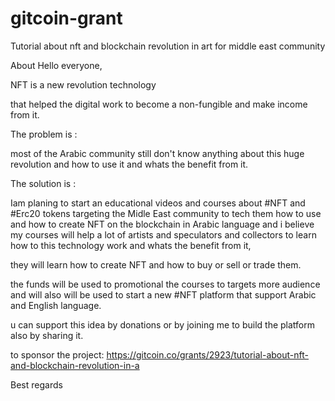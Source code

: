 # gitcoin-grant
Tutorial about nft and blockchain revolution in art for middle east community

About Hello everyone,

NFT is a new revolution technology

that helped the digital work to become a non-fungible and make income from it.

The problem is :

most of the Arabic community still don't know anything about this huge revolution and how to use it and whats the benefit from it.

The solution is :

Iam planing to start an educational videos and courses about #NFT and #Erc20 tokens targeting the Midle East community to tech them how to use and how to create NFT on the blockchain in Arabic language and i believe my courses will help a lot of artists and speculators and collectors to learn how to this technology work and whats the benefit from it,

they will learn how to create NFT and how to buy or sell or trade them.

the funds will be used to promotional the courses to targets more audience and will also will be used to start a new #NFT platform that support Arabic and English language.

u can support this idea by donations or by joining me to build the platform also by sharing it.

to sponsor the project: https://gitcoin.co/grants/2923/tutorial-about-nft-and-blockchain-revolution-in-a

Best regards
